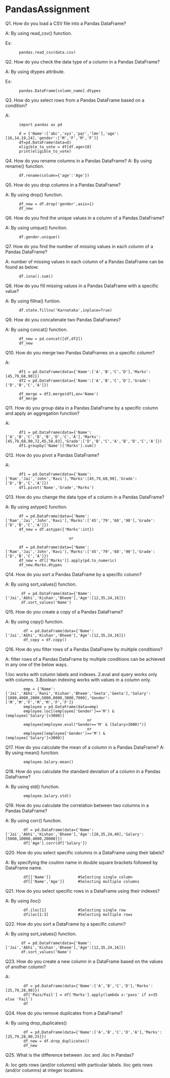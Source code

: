 # PandasAssignment

Q1. How do you load a CSV file into a Pandas DataFrame?

A: By using read_csv() function.

   Ex:
   
          pandas.read_csv(data.csv)

Q2. How do you check the data type of a column in a Pandas DataFrame?

A: By using dtypes attribute.

   Ex:
   
          pandas.DataFrame[column_name].dtypes

Q3. How do you select rows from a Pandas DataFrame based on a condition?

A: 
          
          import pandas as pd
          
          d = {'Name':['abc','xyz','pqr','lmn'],'age':[16,14,19,24],'gender':['M','F','M','F']}
          df=pd.DataFrame(data=d)
          eligible_to_vote = df[df.age>18]
          print(eligible_to_vote)
          
Q4. How do you rename columns in a Pandas DataFrame?
A: By using rename() function.

          df.rename(column={'age':'Age'})
          
Q5. How do you drop columns in a Pandas DataFrame?

A: By using drop() function.
          
          df_new = df.drop('gender',axis=1)
          df_new

Q6. How do you find the unique values in a column of a Pandas DataFrame?

A: By using unique() function.

          df.gender.unique()

Q7. How do you find the number of missing values in each column of a Pandas DataFrame?

A: number of missing values in each column of a Pandas DataFrame can be found as below:

          df.isna().sum()

Q8. How do you fill missing values in a Pandas DataFrame with a specific value?

A: By using fillna() funtion.

          df.state.fillna('Karnataka',inplace=True)

Q9. How do you concatenate two Pandas DataFrames?

A: By using concat() function.

          df_new = pd.concat([df,df2])
          df_new

Q10. How do you merge two Pandas DataFrames on a specific column?

A:        

          df1 = pd.DataFrame(data={'Name':['A','B','C','D'],'Marks':[45,79,68,90]})
          df2 = pd.DataFrame(data={'Name':['A','B','C','D'],'Grade':['D','B','C','A']})

          df_merge = df2.merge(df1,on='Name')
          df_merge

Q11. How do you group data in a Pandas DataFrame by a specific column and apply an aggregation function?

A: 

          df1 = pd.DataFrame(data={'Name':['A','B','C','D','B','D','C','A'],'Marks':[45,79,68,90,72,45,58,83],'Grade':['D','B','C','A','B','D','C','A']})
          df1.groupby('Name')['Marks'].sum()

Q12. How do you pivot a Pandas DataFrame?

A:  

          df1 = pd.DataFrame(data={'Name':['Ram','Jai','John','Ravi'],'Marks':[45,79,68,90],'Grade':['D','B','C','A']})
          df1.pivot('Name','Grade','Marks')

Q13. How do you change the data type of a column in a Pandas DataFrame?

A: By using astype() function.

          df = pd.DataFrame(data={'Name':['Ram','Jai','John','Ravi'],'Marks':['45','79','68','90'],'Grade':['D','B','C','A']})
          df_new = df.astype({'Marks':int})
          
                                or
                                
          df = pd.DataFrame(data={'Name':['Ram','Jai','John','Ravi'],'Marks':['45','79','68','90'],'Grade':['D','B','C','A']})
          df_new = df[['Marks']].apply(pd.to_numeric)
          df_new.Marks.dtypes

Q14. How do you sort a Pandas DataFrame by a specific column?

A: By using sort_values() function.


           df = pd.DataFrame(data={'Name':['Jai','Abhi','Kishan','Bheem'],'Age':[12,35,24,16]})
           df.sort_values('Name')

Q15. How do you create a copy of a Pandas DataFrame?

A: By using copy() function.

            df = pd.DataFrame(data={'Name':['Jai','Abhi','Kishan','Bheem'],'Age':[12,35,24,16]})
            df_copy = df.copy()

Q16. How do you filter rows of a Pandas DataFrame by multiple conditions?

A: filter rows of a Pandas DataFrame by multiple conditions can be achieved in any one of the below ways.

   1.loc works with column labels and indexes.
   2.eval and query works only with columns.
   3.Boolean indexing works with values in a column only.
   
            emp = {'Name':['Jai','Abhi','Rani','Kishan','Bheem','Seeta','Geeta'],'Salary':[1000,4000,2000,5000,8000,3000,7000],'Gender':['M','M','F','M','M','F','F']}
            employee = pd.DataFrame(data=emp)
            employee.loc[(employee['Gender']=='M') & (employee['Salary']>3000)]
                                        or
            employee[employee.eval("Gender=='M' & (Salary>3000)")]
                                        or
            employee[(employee['Gender']=='M') & (employee['Salary']>3000)]

Q17. How do you calculate the mean of a column in a Pandas DataFrame?
A: By using mean() function.

            employee.Salary.mean()

Q18. How do you calculate the standard deviation of a column in a Pandas DataFrame?

A: By using std() function.

            employee.Salary.std()

Q19. How do you calculate the correlation between two columns in a Pandas DataFrame?

A: By using corr() function.

            df = pd.DataFrame(data={'Name':['Jai','Abhi','Kishan','Bheem'],'Age':[28,35,24,40],'Salary':[5000,10000,4000,20000]})
            df['Age'].corr(df['Salary'])

Q20. How do you select specific columns in a DataFrame using their labels?

A: By specifying the coulmn name in double square brackets followed by DataFrame name.

            df[['Name']]            #Selecting single column
            df[['Name','Age']]      #Selecting multiple columns
            
Q21. How do you select specific rows in a DataFrame using their indexes?

A: By using iloc()

            df.iloc[1]              #Selecting single row
            dfiloc[1:3]             #Selecting multiple rows

Q22. How do you sort a DataFrame by a specific column?

A: By using sort_values() function.


           df = pd.DataFrame(data={'Name':['Jai','Abhi','Kishan','Bheem'],'Age':[12,35,24,16]})
           df.sort_values('Name')

Q23. How do you create a new column in a DataFrame based on the values of another column?

A: 

            df = pd.DataFrame(data={'Name':['A','B','C','D'],'Marks':[25,79,28,90]})
            df['Pass/Fail'] = df['Marks'].apply(lambda x:'pass' if x>35 else 'Fail')
            df

Q24. How do you remove duplicates from a DataFrame?

A: By using drop_duplicates()

            df = pd.DataFrame(data={'Name':['A','B','C','D','A'],'Marks':[25,79,28,90,25]})
            df_new = df.drop_duplicates()
            df_new

Q25. What is the difference between .loc and .iloc in Pandas?

A: loc gets rows (and/or columns) with particular labels.
   iloc gets rows (and/or columns) at integer locations.
